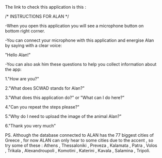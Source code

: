 The link to check this application is this :




/* INSTRUCTIONS FOR ALAN */

-When you open this application you will see a microphone button on bottom right corner.

-You can connect your microphone with this application and energise Alan by saying with a clear voice:

"Hello Alan!"

-You can also ask him these questions to help you collect information about the app:

1."How are you?"

2."What does SCWAD stands for Alan?" 

3."What does this application do?" or "What can I do here?" 

4."Can you repeat the steps please?"

5."Why do I need to upload the image of the animal Alan?"

6."Thank you very much" 



PS. Although the database connected to ALAN has the 77 biggest cities of Greece , for now ALAN can only hear to some cities due to the accent , so try some of these : Athens , Thessaloniki , Preveza , Kalamata , Patra , Volos  , Trikala , Alexandroupoli , Komotini , Katerini , Kavala , Salamina , Tripoli.
